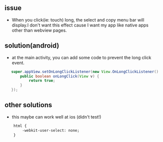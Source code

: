 ## issue
 * When you click(ie: touch) long, the select and copy menu bar will display.I don't want this effect cause I want my app like native apps other than webview pages. 

## solution(android)
- at the main activity, you can add some code to prevent the long click event.       
```java
   super.appView.setOnLongClickListener(new View.OnLongClickListener() {
       public boolean onLongClick(View v) {
           return true;
       }
   });
```  
## other solutions  
- this maybe can work well at ios (didn't test!)  
```html
    html {  
        -webkit-user-select: none;
    }
```

